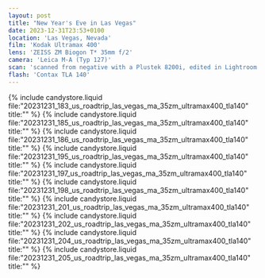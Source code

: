 ```yaml
---
layout: post
title: "New Year's Eve in Las Vegas"
date: 2023-12-31T23:53+0100
location: 'Las Vegas, Nevada'
film: 'Kodak Ultramax 400'
lens: 'ZEISS ZM Biogon T* 35mm f/2'
camera: 'Leica M-A (Typ 127)'
scan: 'scanned from negative with a Plustek 8200i, edited in Lightroom'
flash: 'Contax TLA 140'
---
```


{% include candystore.liquid file:"20231231_183_us_roadtrip_las_vegas_ma_35zm_ultramax400_tla140" title:"" %}
{% include candystore.liquid file:"20231231_185_us_roadtrip_las_vegas_ma_35zm_ultramax400_tla140" title:"" %}
{% include candystore.liquid file:"20231231_186_us_roadtrip_las_vegas_ma_35zm_ultramax400_tla140" title:"" %}
{% include candystore.liquid file:"20231231_195_us_roadtrip_las_vegas_ma_35zm_ultramax400_tla140" title:"" %}
{% include candystore.liquid file:"20231231_197_us_roadtrip_las_vegas_ma_35zm_ultramax400_tla140" title:"" %}
{% include candystore.liquid file:"20231231_198_us_roadtrip_las_vegas_ma_35zm_ultramax400_tla140" title:"" %}
{% include candystore.liquid file:"20231231_201_us_roadtrip_las_vegas_ma_35zm_ultramax400_tla140" title:"" %}
{% include candystore.liquid file:"20231231_202_us_roadtrip_las_vegas_ma_35zm_ultramax400_tla140" title:"" %}
{% include candystore.liquid file:"20231231_204_us_roadtrip_las_vegas_ma_35zm_ultramax400_tla140" title:"" %}
{% include candystore.liquid file:"20231231_205_us_roadtrip_las_vegas_ma_35zm_ultramax400_tla140" title:"" %}